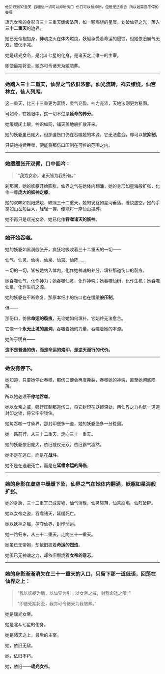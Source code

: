     他回归到32重天 吞噬这一切可以抑制伤口 伤口可以被抑制，但是无法愈合 所以她需要不停的吞噬 

瑶光女帝的身影自三十三重天缓缓坠落，如一颗燃烧的星辰，划破仙界之光，落入**三十二重天**的边界。

她已无帝袍加身，神魂之火在体内燃烧，妖躯承受着命运的侵蚀，但她依旧霸气无双，威仪不减。

她是瑶光女帝，是北斗七星的化身，是诸天之上唯一的主宰。

即便最期将至，她亦可令诸天为她陪葬。

---

### 她踏入三十二重天，仙界之气依旧浓郁，仙光流转，祥云缭绕，仙宫林立，仙人列席。

这一重天，比三十三重更为富饶，灵气充盈，神力充沛，天地法则更为稳固。

可如今，在她眼中，这一切不过是**延命的养分**。

她缓缓闭上眼，神识如网，铺天盖地般扩散开来。

她的妖躯虽已庞大，但那道伤口仍在吞噬她的本源。它无法愈合，却可以被**抑制**。

只要她持续吞噬，便能将那伤口压制在可控的范围之内。

---

### 她缓缓张开双臂，口中低吟：

> **“我为女帝，诸天皆为我所有。”**

刹那间，她的妖躯开始膨胀，仙界之气在她体内翻涌，她的身形如星海般扩张，化作一尊**庞大的妖神之躯**。

她的双眸如烈阳燃烧，映照三十二重天，她的发丝如星河垂落，缠绕虚空，她的手掌如山岳般巨大，轻轻一握，便能将一座仙山捏碎。

她不再只是瑶光女帝，她已化作**吞噬诸天的妖神**。

---

### 她开始吞噬。

她的妖躯如黑洞般张开，疯狂地吸收着三十二重天的一切——

仙气、仙灵、仙树、仙泉、仙宫、仙阵……

一切的一切，皆被她纳入体内，化作她神魂的养分，填补那道伤口的裂痕。

她吞噬仙气，化作神力；她吞噬仙灵，化作神魂；她吞噬仙树，化作生机；她吞噬仙泉，化作生机之源。

她的妖躯在不断修复，那原本细小的伤口也在缓缓**被压制**。

但——

那伤口，仿佛**命运的裂痕**，无论她如何填补，它始终无法愈合。

它像一个**永无止境的黑洞**，吞噬着她的力量，吞噬着她的本源。

她终于明白——

**这不是普通的伤，而是命运的烙印，是逆天而行的代价。**

---

### 她没有停下。

她知道，只要她停止吞噬，那伤口便会再度撕裂，吞噬她的神魂，直至她彻底陨落。

所以她必须**不停地吞噬**。

她以女帝之威，强行压制那道伤口，将它封印在妖躯深处，用仙界之力构筑一道道封印之锁，将它牢牢锁住。

她每吞噬一寸仙界，那封印便多一道，她的妖躯便多一分稳固。

她一路前行，从三十二重天，走向三十一重天。

她的妖躯依旧庞大，依旧威仪无双，依旧霸气凌然。

她不是在逃亡，而是在**战斗**。

她不是在逃避死亡，而是在**延缓命运的降临**。

---

### 她的身影在虚空中缓缓下坠，仙界之气在她体内翻涌，妖躯如星海般扩张。

她的身后，三十二重天已成废墟，仙气消散，仙灵陨落，仙宫崩塌，仙阵破碎。

她以女帝之姿，吞噬诸天，延缓死亡。

她以妖神之躯，掠夺仙界，封印命运。

她一路归来，从三十二重天，走向三十一重天。

她虽已无帝袍，却依旧披着**命运的烈焰**。

她虽已无神魂之力，却依旧燃烧着**女帝的意志**。

---

### 她的身影渐渐消失在三十一重天的入口，只留下那一道低语，回荡在仙界之上：

> “我以妖躯为盾，以仙界为引；以女帝之威，封我命途之限。”  
>  
> “即便死期将至，我亦可令诸天为我陪葬。”

她是瑶光女帝。

她是北斗七星的化身。

她是诸天之上，最后的主宰。

她，依旧无敌。

她，依旧不朽。

她，依旧——**瑶光女帝**。    